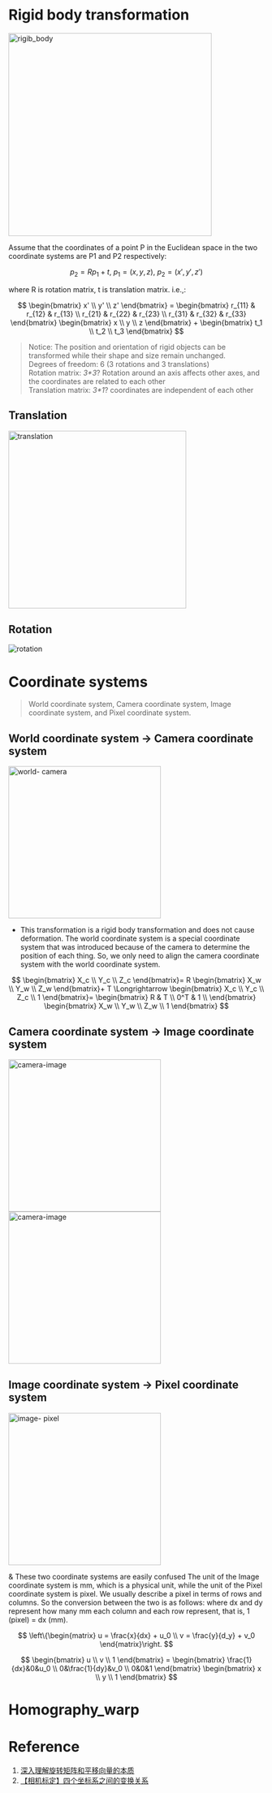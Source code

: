 # Rigid body transformation
<img src="https://github.com/elleryw0518/MVS/assets/101634608/6acf03ea-423c-4f51-acd6-a9601b1736a3" alt="rigib_body" width="400px">  

Assume that the coordinates of a point P in the Euclidean space in the two coordinate systems are P1 and P2 respectively:  

$$
p_2 = R p_1 + t,\ p_1=(x, y, z),\ p_2=(x', y', z') 
$$  

where R is rotation matrix, t is translation matrix.
i.e.,:  

$$
\begin{bmatrix}
x' \\
y' \\
z'
\end{bmatrix} =
\begin{bmatrix}
r_{11} & r_{12} & r_{13} \\
r_{21} & r_{22} & r_{23} \\
r_{31} & r_{32} & r_{33}
\end{bmatrix}
\begin{bmatrix}
x \\
y \\
z
\end{bmatrix} +
\begin{bmatrix}
t_1 \\
t_2 \\
t_3
\end{bmatrix}
$$  
> Notice: The position and orientation of rigid objects can be transformed while their shape and size remain unchanged.  
Degrees of freedom: 6 (3 rotations and 3 translations)  
Rotation matrix: _3*3_? Rotation around an axis affects other axes, and the coordinates are related to each other  
Translation matrix: _3*1_? coordinates are independent of each other  
## Translation

<img src="https://github.com/elleryw0518/MVS/assets/101634608/03f8c570-cc81-496e-bd01-9a9adbb730ec" alt="translation" width="350px">  

## Rotation

![rotation](https://github.com/elleryw0518/MVS/assets/101634608/d885560e-3a30-43e9-8379-11204747e3cf)  

# Coordinate systems
> World coordinate system, Camera coordinate system, Image coordinate system, and Pixel coordinate system.
## World coordinate system -> Camera coordinate system

<img src="https://github.com/elleryw0518/MVS/assets/101634608/9737703f-520c-4dcd-9366-4e235df499ae" alt="world- camera" width="300px">  

- This transformation is a rigid body transformation and does not cause deformation. The world coordinate system is a special coordinate system that was introduced because of the camera to determine the position of each thing. So, we only need to align the camera coordinate system with the world coordinate system.  

$$
\begin{bmatrix}
X_c \\
Y_c \\
Z_c
\end{bmatrix}=
R
\begin{bmatrix}
X_w \\
Y_w \\
Z_w
\end{bmatrix}+
T \Longrightarrow 
\begin{bmatrix}
X_c \\
Y_c \\
Z_c \\
1
\end{bmatrix}=
\begin{bmatrix}
R & T \\
0^T & 1 \\
\end{bmatrix}
\begin{bmatrix}
X_w \\
Y_w \\
Z_w \\
1
\end{bmatrix}
$$  

## Camera coordinate system -> Image coordinate system
<img src="https://github.com/elleryw0518/MVS/assets/101634608/40e405ec-e0df-4ba7-9dde-14a3e5e5b888" alt="camera-image" width="300px">

<img src="https://github.com/elleryw0518/MVS/assets/101634608/db76c20c-5947-46f0-850e-9ec83c9e0592" alt="camera-image" width="300px">  


## Image coordinate system -> Pixel coordinate system

<img src="https://github.com/elleryw0518/MVS/assets/101634608/7c5817db-7ce3-46c9-a776-f03773c7fef9" alt="image- pixel" width="300px">  


&amp; These two coordinate systems are easily confused
The unit of the Image coordinate system is mm, which is a physical unit, while the unit of the Pixel coordinate system is pixel. We usually describe a pixel in terms of rows and columns. So the conversion between the two is as follows: where dx and dy represent how many mm each column and each row represent, that is, 1 (pixel) = dx (mm).  

$$
\left\{\begin{matrix}
u = \frac{x}{dx} + u_0 
\\
v = \frac{y}{d_y} + v_0
\end{matrix}\right.
$$

$$
\begin{bmatrix}
u \\
v \\
1
\end{bmatrix} = 
\begin{bmatrix}
\frac{1}{dx}&0&u_0 \\
0&\frac{1}{dy}&v_0 \\
0&0&1
\end{bmatrix} 
\begin{bmatrix}
x \\
y \\
1
\end{bmatrix}
$$

# Homography_warp

# Reference
1. [深入理解旋转矩阵和平移向量的本质](https://zhuanlan.zhihu.com/p/141597984)
2. [【相机标定】四个坐标系之间的变换关系](https://cloud.tencent.com/developer/article/1820935)
